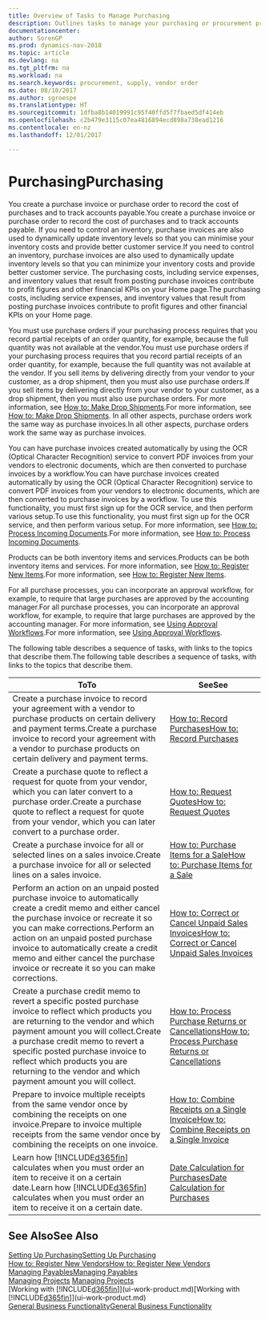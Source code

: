 ```yaml
---
title: Overview of Tasks to Manage Purchasing
description: Outlines tasks to manage your purchasing or procurement processes, including how purchase invoices and purchase orders work.
documentationcenter: 
author: SorenGP
ms.prod: dynamics-nav-2018
ms.topic: article
ms.devlang: na
ms.tgt_pltfrm: na
ms.workload: na
ms.search.keywords: procurement, supply, vendor order
ms.date: 08/10/2017
ms.author: sgroespe
ms.translationtype: HT
ms.sourcegitcommit: 1dfba8b14019991c95f40ffd5f7fbaed5df414eb
ms.openlocfilehash: c2b479e3115c07ea4816894ecd898a738ead1216
ms.contentlocale: en-nz
ms.lasthandoff: 12/01/2017

---
```

# <a name="purchasing"></a><span data-ttu-id="21fa1-103">Purchasing</span><span class="sxs-lookup"><span data-stu-id="21fa1-103">Purchasing</span></span>
<span data-ttu-id="21fa1-104">You create a purchase invoice or purchase order to record the cost of purchases and to track accounts payable.</span><span class="sxs-lookup"><span data-stu-id="21fa1-104">You create a purchase invoice or purchase order to record the cost of purchases and to track accounts payable.</span></span> <span data-ttu-id="21fa1-105">If you need to control an inventory, purchase invoices are also used to dynamically update inventory levels so that you can minimise your inventory costs and provide better customer service.</span><span class="sxs-lookup"><span data-stu-id="21fa1-105">If you need to control an inventory, purchase invoices are also used to dynamically update inventory levels so that you can minimize your inventory costs and provide better customer service.</span></span> <span data-ttu-id="21fa1-106">The purchasing costs, including service expenses, and inventory values that result from posting purchase invoices contribute to profit figures and other financial KPIs on your Home page.</span><span class="sxs-lookup"><span data-stu-id="21fa1-106">The purchasing costs, including service expenses, and inventory values that result from posting purchase invoices contribute to profit figures and other financial KPIs on your Home page.</span></span>

<span data-ttu-id="21fa1-107">You must use purchase orders if your purchasing process requires that you record partial receipts of an order quantity, for example, because the full quantity was not available at the vendor.</span><span class="sxs-lookup"><span data-stu-id="21fa1-107">You must use purchase orders if your purchasing process requires that you record partial receipts of an order quantity, for example, because the full quantity was not available at the vendor.</span></span> <span data-ttu-id="21fa1-108">If you sell items by delivering directly from your vendor to your customer, as a drop shipment, then you must also use purchase orders.</span><span class="sxs-lookup"><span data-stu-id="21fa1-108">If you sell items by delivering directly from your vendor to your customer, as a drop shipment, then you must also use purchase orders.</span></span> <span data-ttu-id="21fa1-109">For more information, see [How to: Make Drop Shipments](sales-how-drop-shipment.md).</span><span class="sxs-lookup"><span data-stu-id="21fa1-109">For more information, see [How to: Make Drop Shipments](sales-how-drop-shipment.md).</span></span> <span data-ttu-id="21fa1-110">In all other aspects, purchase orders work the same way as purchase invoices.</span><span class="sxs-lookup"><span data-stu-id="21fa1-110">In all other aspects, purchase orders work the same way as purchase invoices.</span></span>

<span data-ttu-id="21fa1-111">You can have purchase invoices created automatically by using the OCR (Optical Character Recognition) service to convert PDF invoices from your vendors to electronic documents, which are then converted to purchase invoices by a workflow.</span><span class="sxs-lookup"><span data-stu-id="21fa1-111">You can have purchase invoices created automatically by using the OCR (Optical Character Recognition) service to convert PDF invoices from your vendors to electronic documents, which are then converted to purchase invoices by a workflow.</span></span> <span data-ttu-id="21fa1-112">To use this functionality, you must first sign up for the OCR service, and then perform various setup.</span><span class="sxs-lookup"><span data-stu-id="21fa1-112">To use this functionality, you must first sign up for the OCR service, and then perform various setup.</span></span> <span data-ttu-id="21fa1-113">For more information, see [How to: Process Incoming Documents](across-process-income-documents.md).</span><span class="sxs-lookup"><span data-stu-id="21fa1-113">For more information, see [How to: Process Incoming Documents](across-process-income-documents.md).</span></span>      

<span data-ttu-id="21fa1-114">Products can be both inventory items and services.</span><span class="sxs-lookup"><span data-stu-id="21fa1-114">Products can be both inventory items and services.</span></span> <span data-ttu-id="21fa1-115">For more information, see [How to: Register New Items](inventory-how-register-new-items.md).</span><span class="sxs-lookup"><span data-stu-id="21fa1-115">For more information, see [How to: Register New Items](inventory-how-register-new-items.md).</span></span>

<span data-ttu-id="21fa1-116">For all purchase processes, you can incorporate an approval workflow, for example, to require that large purchases are approved by the accounting manager.</span><span class="sxs-lookup"><span data-stu-id="21fa1-116">For all purchase processes, you can incorporate an approval workflow, for example, to require that large purchases are approved by the accounting manager.</span></span> <span data-ttu-id="21fa1-117">For more information, see [Using Approval Workflows](across-how-use-approval-workflows.md).</span><span class="sxs-lookup"><span data-stu-id="21fa1-117">For more information, see [Using Approval Workflows](across-how-use-approval-workflows.md).</span></span>

<span data-ttu-id="21fa1-118">The following table describes a sequence of tasks, with links to the topics that describe them.</span><span class="sxs-lookup"><span data-stu-id="21fa1-118">The following table describes a sequence of tasks, with links to the topics that describe them.</span></span>

| <span data-ttu-id="21fa1-119">To</span><span class="sxs-lookup"><span data-stu-id="21fa1-119">To</span></span> | <span data-ttu-id="21fa1-120">See</span><span class="sxs-lookup"><span data-stu-id="21fa1-120">See</span></span> |
| --- | --- |
| <span data-ttu-id="21fa1-121">Create a purchase invoice to record your agreement with a vendor to purchase products on certain delivery and payment terms.</span><span class="sxs-lookup"><span data-stu-id="21fa1-121">Create a purchase invoice to record your agreement with a vendor to purchase products on certain delivery and payment terms.</span></span> |[<span data-ttu-id="21fa1-122">How to: Record Purchases</span><span class="sxs-lookup"><span data-stu-id="21fa1-122">How to: Record Purchases</span></span>](purchasing-how-record-purchases.md) |
|<span data-ttu-id="21fa1-123">Create a purchase quote to reflect a request for quote from your vendor, which you can later convert to a purchase order.</span><span class="sxs-lookup"><span data-stu-id="21fa1-123">Create a purchase quote to reflect a request for quote from your vendor, which you can later convert to a purchase order.</span></span>|[<span data-ttu-id="21fa1-124">How to: Request Quotes</span><span class="sxs-lookup"><span data-stu-id="21fa1-124">How to: Request Quotes</span></span>](purchasing-how-request-quotes.md)|
| <span data-ttu-id="21fa1-125">Create a purchase invoice for all or selected lines on a sales invoice.</span><span class="sxs-lookup"><span data-stu-id="21fa1-125">Create a purchase invoice for all or selected lines on a sales invoice.</span></span> |[<span data-ttu-id="21fa1-126">How to: Purchase Items for a Sale</span><span class="sxs-lookup"><span data-stu-id="21fa1-126">How to: Purchase Items for a Sale</span></span>](purchasing-how-purchase-products-sale.md) |
| <span data-ttu-id="21fa1-127">Perform an action on an unpaid posted purchase invoice to automatically create a credit memo and either cancel the purchase invoice or recreate it so you can make corrections.</span><span class="sxs-lookup"><span data-stu-id="21fa1-127">Perform an action on an unpaid posted purchase invoice to automatically create a credit memo and either cancel the purchase invoice or recreate it so you can make corrections.</span></span> |[<span data-ttu-id="21fa1-128">How to: Correct or Cancel Unpaid Sales Invoices</span><span class="sxs-lookup"><span data-stu-id="21fa1-128">How to: Correct or Cancel Unpaid Sales Invoices</span></span>](purchasing-how-correct-cancel-unpaid-purchase-invoices.md) |
| <span data-ttu-id="21fa1-129">Create a purchase credit memo to revert a specific posted purchase invoice to reflect which products you are returning to the vendor and which payment amount you will collect.</span><span class="sxs-lookup"><span data-stu-id="21fa1-129">Create a purchase credit memo to revert a specific posted purchase invoice to reflect which products you are returning to the vendor and which payment amount you will collect.</span></span> |[<span data-ttu-id="21fa1-130">How to: Process Purchase Returns or Cancellations</span><span class="sxs-lookup"><span data-stu-id="21fa1-130">How to: Process Purchase Returns or Cancellations</span></span>](purchasing-how-register-new-vendors.md) |
|<span data-ttu-id="21fa1-131">Prepare to invoice multiple receipts from the same vendor once by combining the receipts on one invoice.</span><span class="sxs-lookup"><span data-stu-id="21fa1-131">Prepare to invoice multiple receipts from the same vendor once by combining the receipts on one invoice.</span></span>|[<span data-ttu-id="21fa1-132">How to: Combine Receipts on a Single Invoice</span><span class="sxs-lookup"><span data-stu-id="21fa1-132">How to: Combine Receipts on a Single Invoice</span></span>](purchasing-how-to-combine-receipts.md)|
| <span data-ttu-id="21fa1-133">Learn how [!INCLUDE[d365fin](includes/d365fin_md.md)] calculates when you must order an item to receive it on a certain date.</span><span class="sxs-lookup"><span data-stu-id="21fa1-133">Learn how [!INCLUDE[d365fin](includes/d365fin_md.md)] calculates when you must order an item to receive it on a certain date.</span></span>|[<span data-ttu-id="21fa1-134">Date Calculation for Purchases</span><span class="sxs-lookup"><span data-stu-id="21fa1-134">Date Calculation for Purchases</span></span>](purchasing-date-calculation-for-purchases.md)|

## <a name="see-also"></a><span data-ttu-id="21fa1-135">See Also</span><span class="sxs-lookup"><span data-stu-id="21fa1-135">See Also</span></span>
[<span data-ttu-id="21fa1-136">Setting Up Purchasing</span><span class="sxs-lookup"><span data-stu-id="21fa1-136">Setting Up Purchasing</span></span>](purchasing-setup-purchasing.md)  
[<span data-ttu-id="21fa1-137">How to: Register New Vendors</span><span class="sxs-lookup"><span data-stu-id="21fa1-137">How to: Register New Vendors</span></span>](purchasing-how-register-new-vendors.md)  
[<span data-ttu-id="21fa1-138">Managing Payables</span><span class="sxs-lookup"><span data-stu-id="21fa1-138">Managing Payables</span></span>](payables-manage-payables.md)  
<span data-ttu-id="21fa1-139">[Managing Projects](projects-manage-projects.md)  </span><span class="sxs-lookup"><span data-stu-id="21fa1-139">[Managing Projects](projects-manage-projects.md)  </span></span>  
<span data-ttu-id="21fa1-140">[Working with [!INCLUDE[d365fin](includes/d365fin_md.md)]](ui-work-product.md)</span><span class="sxs-lookup"><span data-stu-id="21fa1-140">[Working with [!INCLUDE[d365fin](includes/d365fin_md.md)]](ui-work-product.md)</span></span>  
[<span data-ttu-id="21fa1-141">General Business Functionality</span><span class="sxs-lookup"><span data-stu-id="21fa1-141">General Business Functionality</span></span>](ui-across-business-areas.md)

## 

